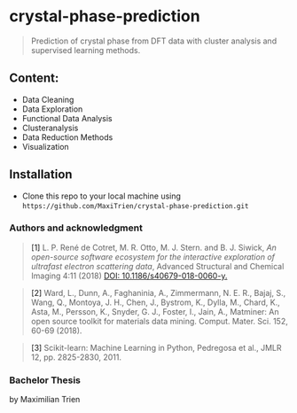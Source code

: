 # crystal-phase-prediction

> Prediction of crystal phase from DFT data with cluster analysis and supervised learning methods.

## Content: 
 
 - Data Cleaning
 - Data Exploration
 - Functional Data Analysis
 - Clusteranalysis
 - Data Reduction Methods
 - Visualization 
 
 ## Installation
 - Clone this repo to your local machine using `https://github.com/MaxiTrien/crystal-phase-prediction.git`

### Authors and acknowledgment


><a id="1">[1]</a> L. P. René de Cotret, M. R. Otto, M. J. Stern. and B. J. Siwick, *An open-source software ecosystem for the interactive exploration of ultrafast electron scattering data*, Advanced Structural and Chemical Imaging 4:11 (2018) [DOI: 10.1186/s40679-018-0060-y.](https://ascimaging.springeropen.com/articles/10.1186/s40679-018-0060-y)

><a id="2">[2]</a> Ward, L., Dunn, A., Faghaninia, A., Zimmermann, N. E. R., Bajaj, S., Wang, Q.,
Montoya, J. H., Chen, J., Bystrom, K., Dylla, M., Chard, K., Asta, M., Persson,
K., Snyder, G. J., Foster, I., Jain, A., Matminer: An open source toolkit for
materials data mining. Comput. Mater. Sci. 152, 60-69 (2018).

><a id="3">[3]</a> Scikit-learn: Machine Learning in Python, Pedregosa et al., JMLR 12, pp. 2825-2830, 2011.

### Bachelor Thesis
by Maximilian Trien
